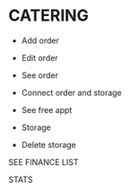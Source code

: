 # CATERING


* Add order
* Edit order
* See order

* Connect order and storage
* See free appt

* Storage
* Delete storage

SEE FINANCE LIST

STATS



